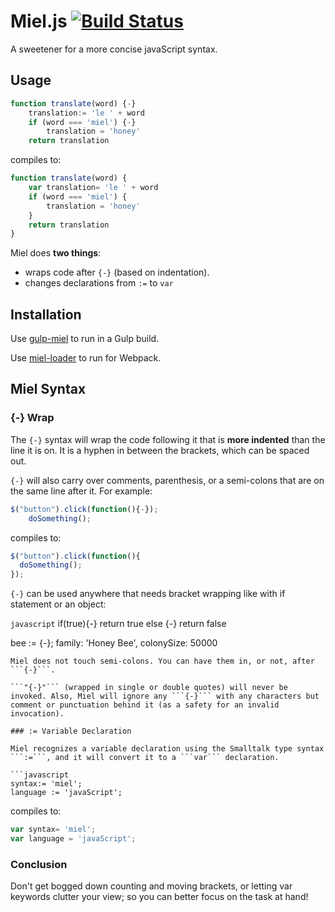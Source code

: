 # Miel.js [![Build Status](https://travis-ci.org/collardeau/miel.svg?branch=master)](https://travis-ci.org/collardeau/miel)
A sweetener for a more concise javaScript syntax.

## Usage

```javascript
function translate(word) {-}
    translation:= 'le ' + word
    if (word === 'miel') {-}
        translation = 'honey'
    return translation

```
compiles to:

```javascript
function translate(word) {
    var translation= 'le ' + word
    if (word === 'miel') {
        translation = 'honey'
    }
    return translation
}
```

Miel does **two things**:
* wraps code after ```{-}``` (based on indentation).
* changes declarations from ```:=``` to ```var```

## Installation ##

Use [gulp-miel](https://github.com/collardeau/gulp-miel) to run in a Gulp build.

Use [miel-loader](https://github.com/collardeau/miel-loader) to run for Webpack.


## Miel Syntax

### {-} Wrap 

The ```{-}``` syntax will wrap the code following it that is **more indented** than the line it is on. It is a hyphen in between the brackets, which can be spaced out.

```{-}``` will also carry over comments, parenthesis, or a semi-colons that are on the same line after it. For example:

```javascript
$("button").click(function(){-});
    doSomething();
```
compiles to:
```javascript
$("button").click(function(){
  doSomething();
});
```

```{-}``` can be used anywhere that needs bracket wrapping like with if statement or an object:

```javascript```
if(true){-}
  return true
else {-}
  return false

bee := {-};
  family: 'Honey Bee',
  colonySize: 50000
  
```
Miel does not touch semi-colons. You can have them in, or not, after ```{-}```.

```"{-}"``` (wrapped in single or double quotes) will never be invoked. Also, Miel will ignore any ```{-}``` with any characters but comment or punctuation behind it (as a safety for an invalid invocation). 

### := Variable Declaration 

Miel recognizes a variable declaration using the Smalltalk type syntax ```:=```, and it will convert it to a ```var``` declaration.

```javascript
syntax:= 'miel';
language := 'javaScript';
```
compiles to:

```javascript
var syntax= 'miel';
var language = 'javaScript';
```
### Conclusion
Don't get bogged down counting and moving brackets, or letting var keywords clutter your view; so you can better focus on the task at hand!
  
  
